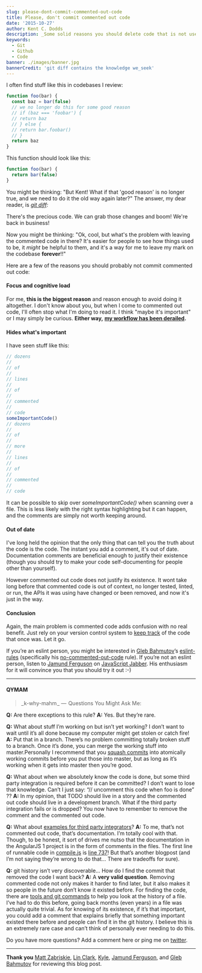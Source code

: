 ```yaml
---
slug: please-dont-commit-commented-out-code
title: Please, don't commit commented out code
date: '2015-10-27'
author: Kent C. Dodds
description: _Some solid reasons you should delete code that is not used_
keywords:
  - Git
  - Github
  - Code
banner: ./images/banner.jpg
bannerCredit: 'git diff contains the knowledge we_seek'
---
```


I often find stuff like this in codebases I review:

```js
function foo(bar) {
  const baz = bar(false)
  // we no longer do this for some good reason
  // if (baz === 'foobar') {
  // return baz
  // } else {
  // return bar.foobar()
  // }
  return baz
}
```

This function should look like this:

```js
function foo(bar) {
  return bar(false)
}
```

You might be thinking: "But Kent! What if that 'good reason' is no longer true,
and we need to do it the old way again later?" The answer, my dear reader, is
[_git diff_](https://git-scm.com/docs/git-diff)_:_

There's the precious code. We can grab those changes and boom! We're back in
business!

Now you might be thinking: "Ok, cool, but what's the problem with leaving the
commented code in there? It's easier for people to see how things used to be, it
_might_ be helpful to them, and it's a way for me to leave my mark on the
codebase **forever**!!"

Here are a few of the reasons you should probably not commit commented out code:

#### **Focus and cognitive load**

For me, **this is the biggest reason** and reason enough to avoid doing it
altogether. I don't know about you, but when I come to commented out code, I'll
often stop what I'm doing to read it. I think "maybe it's important" or I may
simply be curious. **Either way,**
[**my workflow has been derailed**](http://heeris.id.au/2013/this-is-why-you-shouldnt-interrupt-a-programmer/)**.**

#### Hides what's important

I have seen stuff like this:

```js
// dozens
//
// of
//
// lines
//
// of
//
// commented
//
// code
someImportantCode()
// dozens
//
// of
//
// more
//
// lines
//
// of
//
// commented
//
// code
```

It can be possible to skip over _someImportantCode()_ when scanning over a file.
This is less likely with the right syntax highlighting but it can happen, and
the comments are simply not worth keeping around.

#### Out of date

I've long held the opinion that the only thing that can tell you the truth about
the code is the code. The instant you add a comment, it's out of date.
Documentation comments are beneficial enough to justify their existence (though
you should try to make your code self-documenting for people other than
yourself).

However commented out code does not justify its existence. It wont take long
before that commented code is out of context, no longer tested, linted, or run,
the APIs it was using have changed or been removed, and now it's just in the
way.

#### Conclusion

Again, the main problem is commented code adds confusion with no real benefit.
Just rely on your version control system to
[keep track](https://youtu.be/dQw4w9WgXcQ) of the code that once was. Let it go.

If you’re an eslint person, you might be interested in
[Gleb Bahmutov](https://medium.com/@bahmutov)’s
[eslint-rules](https://github.com/bahmutov/eslint-rules) (specifically his
[no-commented-out-code](https://github.com/bahmutov/eslint-rules#no-commented-out-code)
rule). If you’re not an eslint person, listen to
[Jamund Ferguson](https://twitter.com/xjamundx) on
[JavaScript Jabber](https://devchat.tv/js-jabber/162-jsj-eslint-with-jamund-ferguson).
His enthusiasm for it will convince you that you should try it out :-)

---

#### QYMAM

> _k-why-mahm _ —  Questions You Might Ask Me:

**Q:** Are there exceptions to this rule? **A:** Yes. But they’re rare.

**Q:** What about stuff I’m working on but isn’t yet working? I don’t want to
wait until it’s all done because my computer might get stolen or catch fire!
**A:** Put that in a branch. There’s no problem committing totally broken stuff
to a branch. Once it’s done, you can merge the working stuff into
master.Personally I recommend that you
[squash commits](http://makandracards.com/makandra/527-squash-several-git-commits-into-a-single-commit)
into atomically working commits before you put those into master, but as long as
it’s working when it gets into master then you’re good.

**Q:** What about when we absolutely know the code is done, but some third party
integration is required before it can be committed? I don’t want to lose that
knowledge. Can’t I just say: “// uncomment this code when foo is done” ?? **A:**
In my opinion, that TODO should live in a story and the commented out code
should live in a development branch. What if the third party integration fails
or is dropped? You now have to remember to remove the comment and the commented
out code.

**Q:** What about
[examples for third party integrators](https://twitter.com/cssensei/status/658780781943328769)?
**A:** To me, that’s not commented out code, that’s documentation. I’m totally
cool with that. Though, to be honest, it sort of drives me nutso that the
documentation in the AngularJS 1 project is in the form of comments in the
files. The first line of runnable code in
[compile.js](https://github.com/angular/angular.js/blob/469b14a525aad1eb3a0013f9d02c943b649c3392/src/ng/compile.js)
is
[line 737](https://github.com/angular/angular.js/blob/469b14a525aad1eb3a0013f9d02c943b649c3392/src/ng/compile.js#L737)!
But that’s another blogpost (and I’m not saying they’re wrong to do that… There
are tradeoffs for sure).

**Q:** git history isn’t very discoverable… How do I find the commit that
removed the code I want back? **A:** A **very valid question**. Removing
commented code not only makes it harder to find later, but it also makes it so
people in the future don’t know it existed before. For finding the code, there
are [tools and git commands](http://stackoverflow.com/q/278192/971592) to help
you look at the history of a file. I’ve had to do this before, going back months
(even years) in a file was actually quite trivial. As for knowing of its
existence, if it’s that important, you could add a comment that explains briefly
that something important existed there before and people can find it in the git
history. I believe this is an extremely rare case and can’t think of personally
ever needing to do this.

Do you have more questions? Add a comment here or ping me on
[twitter](https://twitter.com/kentcdodds).

---

**Thank you** [Matt Zabriskie](https://medium.com/@mzabriskie),
[Lin Clark](https://medium.com/@linclark), [Kyle](https://medium.com/@getify),
[Jamund Ferguson](https://twitter.com/xjamundx), and
[Gleb Bahmutov](https://medium.com/@bahmutov) for reviewing this blog post.

